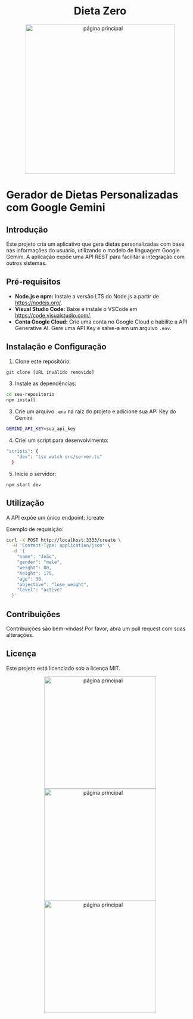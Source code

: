 <h1 align="center">Dieta Zero</h1>
 
<div align="center">
  <img src="https://github.com/user-attachments/assets/05e9a64d-338f-4a38-97e2-c8b450c8a316" alt="página principal" width="400px" />
</div>

# Gerador de Dietas Personalizadas com Google Gemini

## Introdução
Este projeto cria um aplicativo que gera dietas personalizadas com base nas informações do usuário, utilizando o modelo de linguagem Google Gemini. A aplicação expõe uma API REST para facilitar a integração com outros sistemas.

## Pré-requisitos
* **Node.js e npm:** Instale a versão LTS do Node.js a partir de https://nodejs.org/.
* **Visual Studio Code:** Baixe e instale o VSCode em https://code.visualstudio.com/.
* **Conta Google Cloud:** Crie uma conta no Google Cloud e habilite a API Generative AI. Gere uma API Key e salve-a em um arquivo `.env`.

## Instalação e Configuração

1. Clone este repositório:

```bash
git clone [URL inválido removido]
```

3. Instale as dependências:

```bash
cd seu-repositorio
npm install
```

3. Crie um arquivo `.env` na raiz do projeto e adicione sua API Key do Gemini:

```bash
GEMINI_API_KEY=sua_api_key
```

4. Criei um script para desenvolvimento:

```bash
"scripts": {
    "dev": "tsx watch src/server.ts"
  }
```

5. Inicie o servidor:

```
npm start dev
```

## Utilização

A API expõe um único endpoint: /create

Exemplo de requisição:

```bash
curl -X POST http://localhost:3333/create \
  -H 'Content-Type: application/json' \
  -d '{
    "name": "João",
    "gender": "male",
    "weight": 80,
    "height": 175,
    "age": 30,
    "objective": "lose_weight",
    "level": "active"
  }'
```

## Contribuições

Contribuições são bem-vindas! Por favor, abra um pull request com suas alterações.

## Licença

Este projeto está licenciado sob a licença MIT.

<div align="center">
  <img src="https://github.com/user-attachments/assets/4b0e0f29-c2e7-44ff-a525-e4d7afd1ef1e" alt="página principal" width="300px" />

  <img src="https://github.com/user-attachments/assets/e2353693-bce7-4de3-b461-143445167d68" alt="página principal" width="300px" />

  <img src="https://github.com/user-attachments/assets/4d8715fc-ddf7-4e4e-9aea-2576831e4e48" alt="página principal" width="300px" />
 
</div>